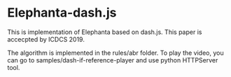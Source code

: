 # Elephanta-dash.js
This is implementation of Elephanta based on dash.js.
This paper is accecpted by ICDCS 2019.

The algorithm is implemented in the rules/abr folder.
To play the video, you can go to samples/dash-if-reference-player and use python HTTPServer tool.

